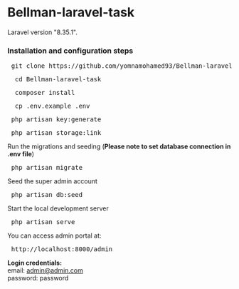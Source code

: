 # Bellman-laravel-task

Laravel version "8.35.1".

### Installation and configuration steps

 <pre> git clone https://github.com/yomnamohamed93/Bellman-laravel-task.git </pre>   
 <pre>  cd Bellman-laravel-task </pre>
 <pre>  composer install </pre>
 <pre>  cp .env.example .env </pre>
 <pre> php artisan key:generate </pre>
 <pre> php artisan storage:link </pre>
Run the migrations and seeding (**Please note to set database connection in .env file**)
 <pre> php artisan migrate </pre>  
Seed the super admin account
<pre> php artisan db:seed </pre>

Start the local development server

   <pre> php artisan serve </pre>
  
You can access admin portal at:
<pre> http://localhost:8000/admin </pre>
**Login credentials:** </br>
email: admin@admin.com </br> password: password
